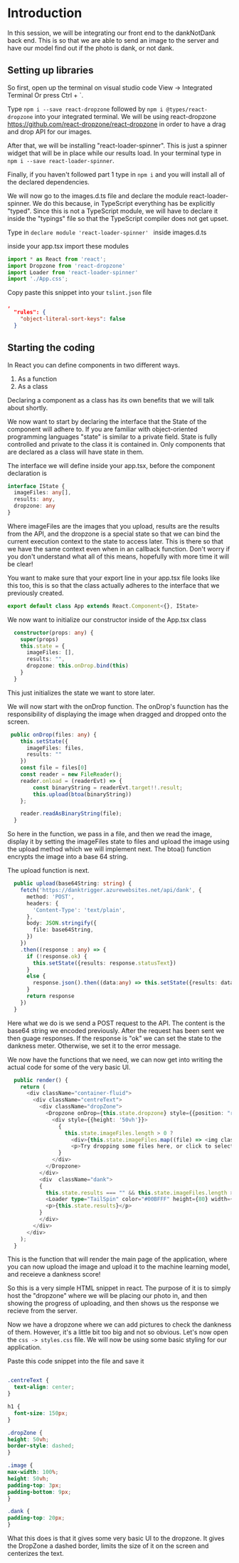 # Introduction

In this session, we will be integrating our front end to the dankNotDank back end. This is so that we are able to send an image to the server and have our model find out if the photo is dank, or not dank.

## Setting up libraries
So first, open up the terminal on visual studio code View -> Integrated Terminal Or press Ctrl + `.

Type `npm i --save react-dropzone` followed by `npm i @types/react-dropzone` into your integrated terminal.
We will be using react-dropzone <https://github.com/react-dropzone/react-dropzone> in order to have a drag and drop API for our images.

After that, we will be installing "react-loader-spinner". This is just a spinner widget that will be in place while our results load.
In your terminal type in `npm i --save react-loader-spinner`.

Finally, if you haven't followed part 1 type in `npm i` and you will install all of the declared dependencies.

We will now go to the images.d.ts file and declare the module react-loader-spinner. We do this because, in TypeScript everything has be explicitly "typed". Since this is not a TypeScript module, we will have to declare it inside the "typings" file so that the TypeScript compiler does not get upset.

Type in
`declare module 'react-loader-spinner' `
inside images.d.ts

inside your app.tsx 
import these modules

```typescript
import * as React from 'react';
import Dropzone from 'react-dropzone'
import Loader from 'react-loader-spinner'
import './App.css';
```

Copy paste this snippet into your `tslint.json` file
```json
,
  "rules": {
    "object-literal-sort-keys": false
  }
```


## Starting the coding
In React you can define components in two different ways.
1. As a function
2. As a class

Declaring a component as a class has its own benefits that we will talk about shortly. 

We now want to start by declaring the interface that the State of the component will adhere to. If you are familiar with object-oriented programming languages "state" is similar to a private field. State is fully controlled and private to the class it is contained in. Only components that are declared as a class will have state in them.

The interface we will define inside your app.tsx, before the component declaration is 

```typescript
interface IState {
  imageFiles: any[],
  results: any,
  dropzone: any
}
```

Where imageFiles are the images that you upload, results are the results from the API, and the dropzone is a special state so that we can bind the current execution context to the state to access later. This is there so that we have the same context even when in an callback function. Don't worry if you don't understand what all of this means, hopefully with more time it will be clear!

You want to make sure that your export line in your app.tsx file looks like this too, this is so that the class actually adheres to the interface that we previously created.

```typescript
export default class App extends React.Component<{}, IState>
```


We now want to initialize our constructor inside of the App.tsx class

```typescript
  constructor(props: any) {
    super(props)
    this.state = {
      imageFiles: [],
      results: "",
      dropzone: this.onDrop.bind(this)
    }
  }
```
This just initializes the state we want to store later.

We will now start with the onDrop function. The onDrop's fuunction has the responsibility of displaying the image when dragged and dropped onto the screen.

```typescript
 public onDrop(files: any) {
    this.setState({
      imageFiles: files,
      results: ""
    })
    const file = files[0]
    const reader = new FileReader();
    reader.onload = (readerEvt) => {
        const binaryString = readerEvt.target!!.result;
        this.upload(btoa(binaryString))
    };

    reader.readAsBinaryString(file);
  }
```
So here in the function, we pass in a file, and then we read the image, display it by setting the imageFiles state to files and upload the image using the upload method which we will implement next. The btoa() function encrypts the image into a base 64 string.


The upload function is next.
```typescript
  public upload(base64String: string) {
    fetch('https://danktrigger.azurewebsites.net/api/dank', {
      method: 'POST',
      headers: {
        'Content-Type': 'text/plain',
      },
      body: JSON.stringify({
        file: base64String,
      })
    })
    .then((response : any) => {
      if (!response.ok) {
        this.setState({results: response.statusText})
      }
      else {
        response.json().then((data:any) => this.setState({results: data[0].class}))
      }
      return response
    })
  }
```
Here what we do is we send a POST request to the API. The content is the base64 string we encoded previously. After the request has been sent we then guage responses. If the response is "ok" we can set the state to the dankness meter. Otherwise, we set it to the error message.


We now have the functions that we need, we can now get into writing the actual code for some of the very basic UI. 

```typescript
  public render() {
    return (
      <div className="container-fluid">
        <div className="centreText">
          <div className="dropZone">
            <Dropzone onDrop={this.state.dropzone} style={{position: "relative"}}>
              <div style={{height: '50vh'}}>
                {
                  this.state.imageFiles.length > 0 ? 
                    <div>{this.state.imageFiles.map((file) => <img className="image" key={file.name} src={file.preview} /> )}</div> :
                    <p>Try dropping some files here, or click to select files to upload.</p>
                }  
              </div>
            </Dropzone>
          </div>
          <div  className="dank">
          {
            this.state.results === "" && this.state.imageFiles.length > 0 ?
            <Loader type="TailSpin" color="#00BFFF" height={80} width={80}/> :
            <p>{this.state.results}</p>
          }
          </div>
        </div>
      </div>
    );
  }
 ```
 This is the function that will render the main page of the application, where you can now upload the image and upload it to the machine learning model, and receieve a dankness score! 
 
So this is a very simple HTML snippet in react. The purpose of it is to simply host the "dropzone" where we will be placing our photo in, and then showing the progress of uploading, and then shows us the response we recieve from the server. 

Now we have a dropzone where we can add pictures to check the dankness of them. However, it's a little bit too big and not so obvious. Let's now open the  `css -> styles.css` file. We will now be using some basic styling for our application.

Paste this code snippet into the file and save it

```css

.centreText {
  text-align: center;
}

h1 {
  font-size: 150px;
}

.dropZone {
height: 50vh;
border-style: dashed;
}

.image {
max-width: 100%;
height: 50vh;
padding-top: 3px;
padding-bottom: 9px;
}

.dank {
padding-top: 20px;
}
```
What this does is that it gives some very basic UI to the dropzone. It gives the DropZone a dashed border, limits the size of it on the screen and centerizes the text. 
